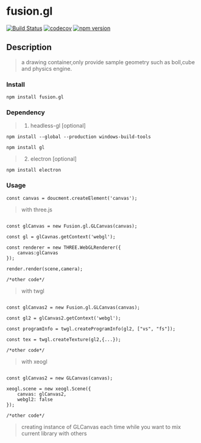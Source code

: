 # fusion.gl #
[![Build Status](https://travis-ci.org/axmand/fusion.gl.svg?branch=master)](https://travis-ci.org/axmand/fusion.gl)
[![codecov](https://codecov.io/gh/axmand/fusion.gl/branch/master/graph/badge.svg)](https://codecov.io/gh/axmand/fusion.gl)
[![npm version](https://badge.fury.io/js/fusion.gl.svg)](https://badge.fury.io/js/fusion.gl)

## Description ##
> a drawing container,only provide sample geometry such as boll,cube and physics engine.

### Install ###
```
npm install fusion.gl
```
### Dependency ###
> 1. headless-gl [optional]
```
npm install --global --production windows-build-tools
```
```
npm install gl
```
> 2. electron [optional]
```
npm install electron
```
### Usage ###
```
const canvas = doucment.createElement('canvas');
```
> with three.js
```

const glCanvas = new Fusion.gl.GLCanvas(canvas);

const gl = glCavnas.getContext('webgl');

const renderer = new THREE.WebGLRenderer({
    canvas:glCanvas
});

render.render(scene,camera);

/*other code*/
```
> with twgl
```

const glCanvas2 = new Fusion.gl.GLCanvas(canvas);

const gl2 = glCanvas2.getContext('webgl');

const programInfo = twgl.createProgramInfo(gl2, ["vs", "fs"]);

const tex = twgl.createTexture(gl2,{...});

/*other code*/

```
> with xeogl
```

const glCanvas2 = new GLCanvas(canvas);
        
xeogl.scene = new xeogl.Scene({
    canvas: glCanvas2,
    webgl2: false
});

/*other code*/

```
> creating instance of GLCanvas each time while you want to mix current library with others

